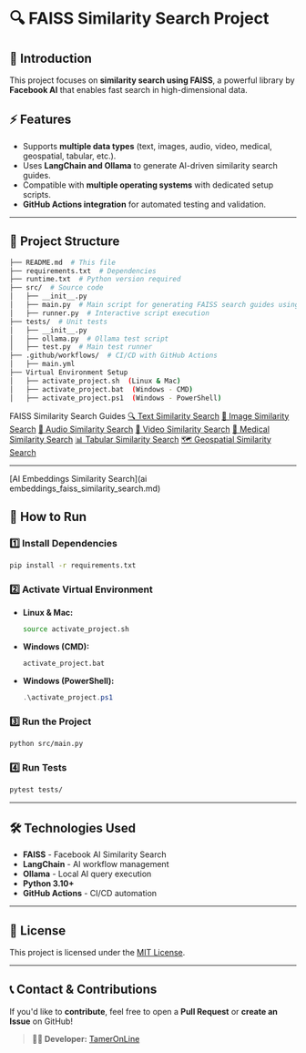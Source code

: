 # 🔍 FAISS Similarity Search Project

## 📌 Introduction
This project focuses on **similarity search using FAISS**, a powerful library by **Facebook AI** that enables fast search in high-dimensional data.

## ⚡ Features
- Supports **multiple data types** (text, images, audio, video, medical, geospatial, tabular, etc.).
- Uses **LangChain and Ollama** to generate AI-driven similarity search guides.
- Compatible with **multiple operating systems** with dedicated setup scripts.
- **GitHub Actions integration** for automated testing and validation.

---

## 📂 Project Structure

```bash
├── README.md  # This file
├── requirements.txt  # Dependencies
├── runtime.txt  # Python version required
├── src/  # Source code
│   ├── __init__.py
│   ├── main.py  # Main script for generating FAISS search guides using LangChain and Ollama
│   ├── runner.py  # Interactive script execution
├── tests/  # Unit tests
│   ├── __init__.py
│   ├── ollama.py  # Ollama test script
│   ├── test.py  # Main test runner
├── .github/workflows/  # CI/CD with GitHub Actions
│   ├── main.yml
├── Virtual Environment Setup
│   ├── activate_project.sh  (Linux & Mac)
│   ├── activate_project.bat  (Windows - CMD)
│   ├── activate_project.ps1  (Windows - PowerShell)

```
FAISS Similarity Search Guides
[🔍 Text Similarity Search](text_faiss_similarity_search.md)
[📸 Image Similarity Search](images_faiss_similarity_search.md)
[🎵 Audio Similarity Search](audio_faiss_similarity_search.md)
[🎥 Video Similarity Search](video_faiss_similarity_search.md)
[🏥 Medical Similarity Search](medical_faiss_similarity_search.md)
[📊 Tabular Similarity Search](tabular_faiss_similarity_search.md)
[🗺️ Geospatial Similarity Search](geospatial_faiss_similarity_search.md)


---
[AI Embeddings Similarity Search](ai embeddings_faiss_similarity_search.md)

## 🚀 How to Run

### 1️⃣ Install Dependencies
```bash
pip install -r requirements.txt
```

### 2️⃣ Activate Virtual Environment
- **Linux & Mac:**
  ```bash
  source activate_project.sh
  ```
- **Windows (CMD):**
  ```cmd
  activate_project.bat
  ```
- **Windows (PowerShell):**
  ```powershell
  .\activate_project.ps1
  ```

### 3️⃣ Run the Project
```bash
python src/main.py
```

### 4️⃣ Run Tests
```bash
pytest tests/
```

---

## 🛠️ Technologies Used
- **FAISS** - Facebook AI Similarity Search
- **LangChain** - AI workflow management
- **Ollama** - Local AI query execution
- **Python 3.10+**
- **GitHub Actions** - CI/CD automation

---

## 📜 License
This project is licensed under the [MIT License](LICENSE).

---

## 📞 Contact & Contributions
If you'd like to **contribute**, feel free to open a **Pull Request** or **create an Issue** on GitHub!

> **👨‍💻 Developer:** [TamerOnLine](https://github.com/TamerOnLine)

